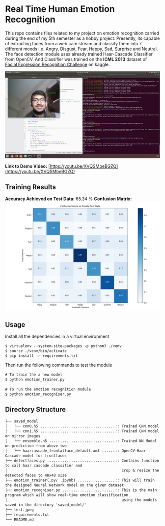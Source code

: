 # Real Time Human Emotion Recognition
This repo contains files related to my project on emotion recognition carried during the end of my 5th semester as a hobby project. Presently, its capable of extracting faces from a web cam stream and classify them into 7 different moods i.e. Angry, Disgust, Fear, Happy, Sad, Surprise and Neutral. The face detection module uses already trained Haar-Cascade Classifier from OpenCV. And Classifier was trained on the **ICML 2013** dataset of [Facial Expression Recognition Challenge](https://www.kaggle.com/c/challenges-in-representation-learning-facial-expression-recognition-challenge) on kaggle.

![Happy Demo](happy-demo.png)

**Link to Demo Video:** [https://youtu.be/XVQSMbeBGZQ](https://youtu.be/XVQSMbeBGZQ)

## Training Results
**Accuracy Achieved on Test Data:** 65.34 %
**Confusion Matrix:**
![Confusion Matrix](cm.png)

## Usage
Install all the dependencies in a virtual environment
```
$ virtualenv --system-site-packages -p python3 ./venv
$ source ./venv/bin/activate
$ pip install -r requirements.txt
```
Then run the following commands to test the module
```
# To train the a new model
$ python emotion_trainer.py

# To run the emotion recognition module
$ python emotion_recogniser.py
```

## Directory Structure
```
├── saved_model
│   └── cnn0.h5 ..................................:: Trained CNN model
│   └── cnn1.h5 ..................................:: Trained CNN model on mirror images
│   └── ensemble.h5 ..............................:: Trained NN Model on prediction from above two
│   └── haarcascade_frontalface_default.xml ......:: OpenCV Haar-Cascade model for frontfaces
├── detectfaces.py ...............................:: Contains function to call haar cascade classifier and
│                                                    crop & resize the detected faces to 48x48 size
├── emotion_trainer(.py/ .ipynb) .................:: This will train the designed Neural Network model on the given dataset
├── emotion_recogniser.py ........................:: This is the main program which will show real-time emotion classification
│                                                    using the models saved in the directory 'saved_model/'
├── test.jpeg
├── requirements.txt
└── README.md
```
